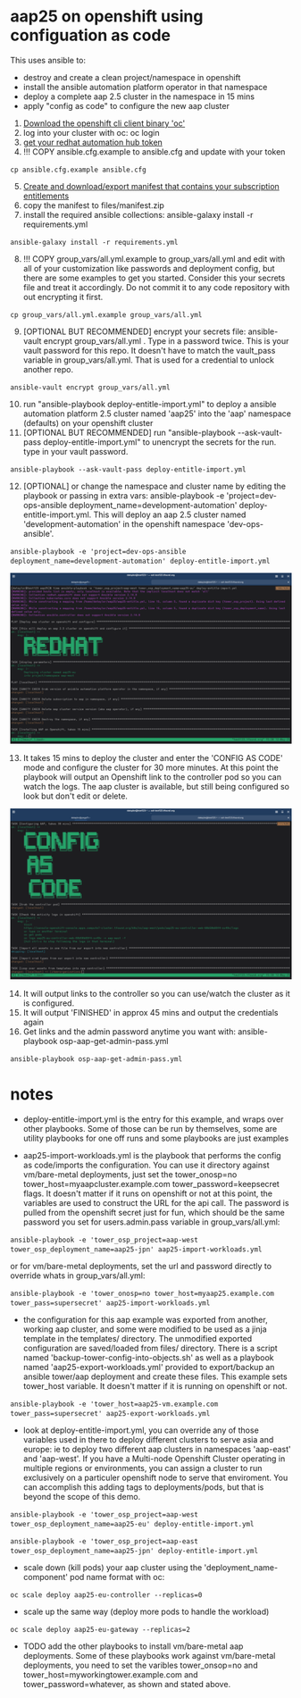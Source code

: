 # aap25 on openshift using configuation as code

This uses ansible to:

- destroy and create a clean project/namespace in openshift
- install the ansible automation platform operator in that namespace
- deploy a complete aap 2.5 cluster in the namespace in 15 mins
- apply "config as code" to configure the new aap cluster

1. [Download the openshift cli client binary 'oc'](https://access.redhat.com/downloads/content/290/ver=4.18/rhel---9/4.18.11/x86_64/product-software)
2. log into your cluster with oc: oc login
3. [get your redhat automation hub token](https://console.redhat.com/ansible/automation-hub/token)
4. !!! COPY ansible.cfg.example to ansible.cfg and update with your token

`cp ansible.cfg.example ansible.cfg`

5. [Create and download/export manifest that contains your subscription entitlements](https://access.redhat.com/management/subscription_allocations)
6. copy the manifest to files/manifest.zip
7. install the required ansible collections: ansible-galaxy install -r requirements.yml

`ansible-galaxy install -r requirements.yml`


8. !!! COPY group_vars/all.yml.example to group_vars/all.yml and edit with all of your customization like passwords and deployment config, but there are some examples to get you started. Consider this your secrets file and treat it accordingly. Do not commit it to any code repository with out encrypting it first.

`cp group_vars/all.yml.example group_vars/all.yml`


9. [OPTIONAL BUT RECOMMENDED] encrypt your secrets file: ansible-vault encrypt group_vars/all.yml . Type in a password twice. This is your vault password for this repo. It doesn't have to match the vault_pass variable in group_vars/all.yml. That is used for a credential to unlock another repo.

`ansible-vault encrypt group_vars/all.yml`

10. run "ansible-playbook deploy-entitle-import.yml" to deploy a ansible automation platform 2.5 cluster named 'aap25' into the 'aap' namespace (defaults) on your openshift cluster
11. \[OPTIONAL BUT RECOMMENDED\] run "ansible-playbook --ask-vault-pass deploy-entitle-import.yml" to unencrypt the secrets for the run. type in your vault password.

`ansible-playbook --ask-vault-pass deploy-entitle-import.yml`

12. \[OPTIONAL\] or change the namespace and cluster name by editing the playbook or passing in extra vars: ansible-playbook -e 'project=dev-ops-ansible deployment_name=development-automation' deploy-entitle-import.yml. This will deploy an aap 2.5 cluster named 'development-automation' in the openshift namespace 'dev-ops-ansible'.

`ansible-playbook -e 'project=dev-ops-ansible deployment_name=development-automation' deploy-entitle-import.yml`

![Starting the aap on openshift deployment](https://raw.githubusercontent.com/syspimp/aap25/master/pics/deploy-start.png)

13. It takes 15 mins to deploy the cluster and enter the 'CONFIG AS CODE' mode and configure the cluster for 30 more minutes. At this point the playbook will output an Openshift link to the controller pod so you can watch the logs. The aap cluster is available, but still being configured so look but don't edit or delete.

![Config as code mode activated](https://raw.githubusercontent.com/syspimp/aap25/master/pics/aap-configascode.png)

14. It will output links to the controller so you can use/watch the cluster as it is configured.
15. It will output 'FINISHED' in approx 45 mins and output the credentials again
16. Get links and the admin password anytime you want with: ansible-playbook osp-aap-get-admin-pass.yml

`ansible-playbook osp-aap-get-admin-pass.yml`

# notes
- deploy-entitle-import.yml is the entry for this example, and wraps over other playbooks. Some of those can be run by themselves, some are utility playbooks for one off runs and some playbooks are just examples

- aap25-import-workloads.yml is the playbook that performs the config as code/imports the configuration. You can use it directory against vm/bare-metal deployments, just set the tower_onosp=no tower_host=myaapcluster.example.com tower_password=keepsecret flags. It doesn't matter if it runs on openshift or not at this point, the variables are used to construct the URL for the api call. The password is pulled from the openshift secret just for fun, which should be the same password you set for users.admin.pass variable in group_vars/all.yml:

`ansible-playbook -e 'tower_osp_project=aap-west tower_osp_deployment_name=aap25-jpn' aap25-import-workloads.yml`

or for vm/bare-metal deployments, set the url and password directly to override whats in group_vars/all.yml:

`ansible-playbook -e 'tower_onosp=no tower_host=myaap25.example.com tower_pass=supersecret' aap25-import-workloads.yml`


- the configuration for this aap example was exported from another, working aap cluster, and some were modified to be used as a jinja template in the templates/ directory. The unmodified exported configuration are saved/loaded from files/ directory. There is a script named 'backup-tower-config-into-objects.sh' as well as a playbook named 'aap25-export-workloads.yml' provided to export/backup an ansible tower/aap deployment and create these files. This example sets tower_host variable. It doesn't matter if it is running on openshift or not.

`ansible-playbook -e 'tower_host=aap25-vm.example.com tower_pass=supersecret' aap25-export-workloads.yml`

- look at deploy-entitle-import.yml, you can override any of those variables used in there to deploy different clusters to serve asia and europe:
  ie to deploy two different aap clusters in namespaces 'aap-east' and 'aap-west'. If you have a Multi-node Openshift Cluster operating in multiple regions or environments, you can assign a cluster to run exclusively on a particuler openshift node to serve that enviroment. You can accomplish this adding tags to deployments/pods, but that is beyond the scope of this demo.

`ansible-playbook -e 'tower_osp_project=aap-west tower_osp_deployment_name=aap25-eu' deploy-entitle-import.yml`

`ansible-playbook -e 'tower_osp_project=aap-east tower_osp_deployment_name=aap25-jpn' deploy-entitle-import.yml`

- scale down (kill pods) your aap cluster using the 'deployment_name-component' pod name format with oc:

`oc scale deploy aap25-eu-controller --replicas=0`

- scale up the same way (deploy more pods to handle the workload)

`oc scale deploy aap25-eu-gateway --replicas=2`

- TODO add the other playbooks to install vm/bare-metal aap deployments. Some of these playbooks work against vm/bare-metal deployments, you need to set the varibles tower_onsop=no and tower_host=myworkingtower.example.com and tower_password=whatever, as shown and stated above.
